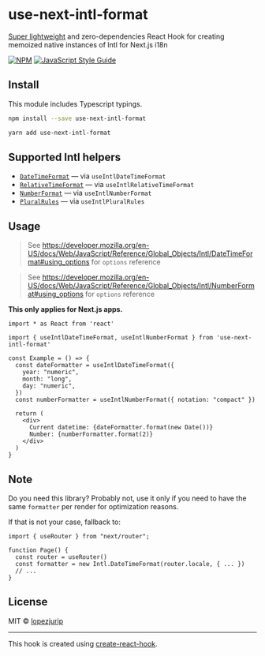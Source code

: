 # use-next-intl-format

[Super lightweight](https://bundlephobia.com/result?p=use-next-intl-format) and zero-dependencies React Hook for creating memoized native instances of Intl for Next.js i18n

[![NPM](https://img.shields.io/npm/v/use-next-intl-format.svg)](https://www.npmjs.com/package/use-next-intl-format) [![JavaScript Style Guide](https://img.shields.io/badge/code_style-standard-brightgreen.svg)](https://standardjs.com)

## Install

This module includes Typescript typings.

```bash
npm install --save use-next-intl-format

yarn add use-next-intl-format
```

## Supported Intl helpers

* [`DateTimeFormat`](https://developer.mozilla.org/en-US/docs/Web/JavaScript/Reference/Global_Objects/Intl/DateTimeFormat) — via `useIntlDateTimeFormat`
* [`RelativeTimeFormat`](https://developer.mozilla.org/en-US/docs/Web/JavaScript/Reference/Global_Objects/Intl/RelativeTimeFormat) — via `useIntlRelativeTimeFormat`
* [`NumberFormat`](https://developer.mozilla.org/en-US/docs/Web/JavaScript/Reference/Global_Objects/Intl/NumberFormat) — via `useIntlNumberFormat`
* [`PluralRules`](https://developer.mozilla.org/en-US/docs/Web/JavaScript/Reference/Global_Objects/Intl/PluralRules) — via `useIntlPluralRules`

## Usage

> See https://developer.mozilla.org/en-US/docs/Web/JavaScript/Reference/Global_Objects/Intl/DateTimeFormat#using_options for `options` reference

> See https://developer.mozilla.org/en-US/docs/Web/JavaScript/Reference/Global_Objects/Intl/NumberFormat#using_options for `options` reference

**This only applies for Next.js apps.**

```tsx
import * as React from 'react'

import { useIntlDateTimeFormat, useIntlNumberFormat } from 'use-next-intl-format'

const Example = () => {
  const dateFormatter = useIntlDateTimeFormat({
    year: "numeric",
    month: "long",
    day: "numeric",
  })
  const numberFormatter = useIntlNumberFormat({ notation: "compact" })

  return (
    <div>
      Current datetime: {dateFormatter.format(new Date())}
      Number: {numberFormatter.format(2)}
    </div>
  )
}
```

## Note

Do you need this library? Probably not, use it only if you need to have the same `formatter` per render for optimization reasons.

If that is not your case, fallback to:

```tsx
import { useRouter } from "next/router";

function Page() {
  const router = useRouter()
  const formatter = new Intl.DateTimeFormat(router.locale, { ... })
  // ...
}
```

## License

MIT © [lopezjurip](https://github.com/lopezjurip)

---

This hook is created using [create-react-hook](https://github.com/hermanya/create-react-hook).
